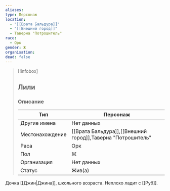 ```yaml
---
aliases: 
type: Персонаж
location:
  - "[[Врата Бальдура]]"
  - "[[Внешний город]]"
  - Таверна "Потрошитель"
race:
  - Орк
gender: Ж
organisation: 
dead: false
---
```


> [!infobox]
> 
> ## Лили
> 
> ### Описание
> 
> | Тип | Персонаж |
> | --- | --- |
> | Другие имена| Нет данных |
> | Местонахождение | [[Врата Бальдура]],[[Внешний город]],Таверна "Потрошитель" |
> | Раса | Орк |
> | Пол | Ж |
> | Организация | Нет данных |
> | Статус | Жив(а) |
Дочка [[Джин|Джина]], школьного возраста. Неплохо ладит с [[Руб]].